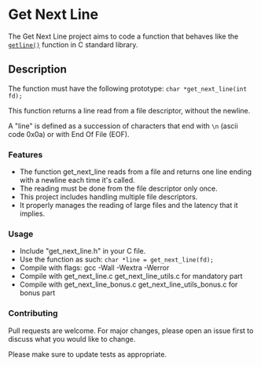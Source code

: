 # Get Next Line

The Get Next Line project aims to code a function that behaves like the [``getline()``](https://man7.org/linux/man-pages/man3/getline.3.html#:~:text=getline()%20reads%20an%20entire,buffer%20for%20storing%20the%20line.) function in C standard library. 

## Description

The function must have the following prototype: `char *get_next_line(int fd);`

This function returns a line read from a file descriptor, without the newline. 

A "line" is defined as a succession of characters that end with `\n` (ascii code 0x0a) or with End Of File (EOF).

### Features

- The function get_next_line reads from a file and returns one line ending with a newline each time it's called.
- The reading must be done from the file descriptor only once.
- This project includes handling multiple file descriptors.
- It properly manages the reading of large files and the latency that it implies.

### Usage

- Include "get_next_line.h" in your C file.
- Use the function as such: `char *line = get_next_line(fd);`
- Compile with flags: gcc -Wall -Wextra -Werror
- Compile with get_next_line.c get_next_line_utils.c for mandatory part
- Compile with get_next_line_bonus.c get_next_line_utils_bonus.c for bonus part

### Contributing
Pull requests are welcome. For major changes, please open an issue first to discuss what you would like to change.

Please make sure to update tests as appropriate.
